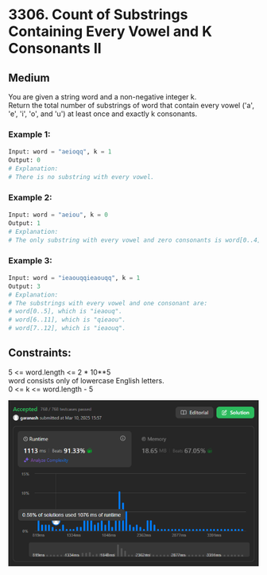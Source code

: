 # 3306. Count of Substrings Containing Every Vowel and K Consonants II

## Medium

You are given a string word and a non-negative integer k.  
Return the total number of substrings of word that contain every vowel ('a', 'e', 'i', 'o', and 'u') at least once and exactly k consonants.

### Example 1:
```python
Input: word = "aeioqq", k = 1
Output: 0
# Explanation:
# There is no substring with every vowel.
```
### Example 2:
```python
Input: word = "aeiou", k = 0
Output: 1
# Explanation:
# The only substring with every vowel and zero consonants is word[0..4], which is "aeiou".
```
### Example 3:
```python
Input: word = "ieaouqqieaouqq", k = 1
Output: 3
# Explanation:
# The substrings with every vowel and one consonant are:
# word[0..5], which is "ieaouq".
# word[6..11], which is "qieaou".
# word[7..12], which is "ieaouq".
```
## Constraints:
5 <= word.length <= 2 * 10**5  
word consists only of lowercase English letters.  
0 <= k <= word.length - 5

![img.png](../result_img/img3306.png)